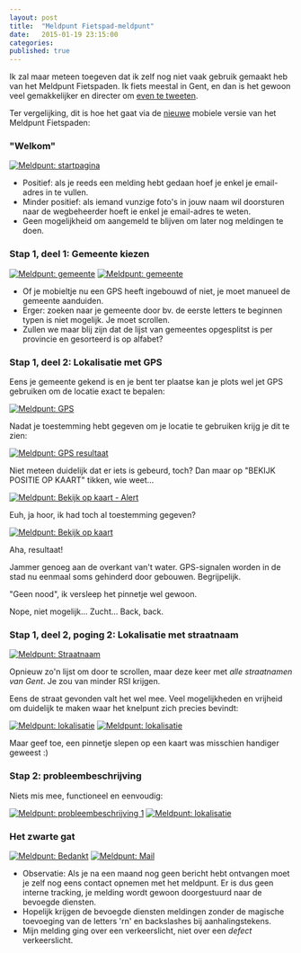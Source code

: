 ```yaml
---
layout: post
title:  "Meldpunt Fietspad-meldpunt"
date:   2015-01-19 23:15:00
categories:
published: true
---
```

Ik zal maar meteen toegeven dat ik zelf nog niet vaak gebruik gemaakt heb van het Meldpunt Fietspaden. Ik fiets meestal in Gent, en dan is het gewoon veel gemakkelijker en directer om <a href="https://twitter.com/search?f=realtime&amp;q=from%3Alieven%20to%3Astadgent&amp;src=typd">even te tweeten</a>.

Ter vergelijking, dit is hoe het gaat via de <a href="http://www.n-va.be/persbericht/daling-meldingen-over-slechte-fietspaden-blijven-inzetten-op-onderhoud-fietspaden">nieuwe</a> mobiele versie van het Meldpunt Fietspaden:

### "Welkom"

<a href="{{ site.baseurl }}/assets/2015-01-19/meldpunt01.jpg"><img src="{{ site.baseurl }}/assets/2015-01-19/thumbs/meldpunt01.jpg" alt="Meldpunt: startpagina" /></a>

- Positief: als je reeds een melding hebt gedaan hoef je enkel je email-adres in te vullen.
- Minder positief: als iemand vunzige foto's in jouw naam wil doorsturen naar de wegbeheerder hoeft ie enkel je email-adres te weten.
- Geen mogelijkheid om aangemeld te blijven om later nog meldingen te doen.


### Stap 1, deel 1: Gemeente kiezen

<a href="{{ site.baseurl }}/assets/2015-01-19/meldpunt02.jpg"><img src="{{ site.baseurl }}/assets/2015-01-19/thumbs/meldpunt02.jpg" alt="Meldpunt: gemeente" /></a>
<a href="{{ site.baseurl }}/assets/2015-01-19/meldpunt03.jpg"><img src="{{ site.baseurl }}/assets/2015-01-19/thumbs/meldpunt03.jpg" alt="Meldpunt: gemeente" /></a>

- Of je mobieltje nu een GPS heeft ingebouwd of niet, je moet manueel de gemeente aanduiden.
- Erger: zoeken naar je gemeente door bv. de eerste letters te beginnen typen is niet mogelijk. Je moet scrollen.
- Zullen we maar blij zijn dat de lijst van gemeentes opgesplitst is per provincie en gesorteerd is op alfabet?

### Stap 1, deel 2: Lokalisatie met GPS

Eens je gemeente gekend is en je bent ter plaatse kan je plots wel jet GPS gebruiken om de locatie exact te bepalen:

<a href="{{ site.baseurl }}/assets/2015-01-19/meldpunt04.jpg"><img src="{{ site.baseurl }}/assets/2015-01-19/thumbs/meldpunt04.jpg" alt="Meldpunt: GPS" /></a>

Nadat je toestemming hebt gegeven om je locatie te gebruiken krijg je dit te zien:

<a href="{{ site.baseurl }}/assets/2015-01-19/meldpunt05.jpg"><img src="{{ site.baseurl }}/assets/2015-01-19/thumbs/meldpunt05.jpg" alt="Meldpunt: GPS resultaat " /></a>

Niet meteen duidelijk dat er iets is gebeurd, toch? Dan maar op "BEKIJK POSITIE OP KAART" tikken, wie weet...

<a href="{{ site.baseurl }}/assets/2015-01-19/meldpunt06.jpg"><img src="{{ site.baseurl }}/assets/2015-01-19/thumbs/meldpunt06.jpg" alt="Meldpunt: Bekijk op kaart - Alert" /></a>

Euh, ja hoor, ik had toch al toestemming gegeven?

<a href="{{ site.baseurl }}/assets/2015-01-19/meldpunt07.jpg"><img src="{{ site.baseurl }}/assets/2015-01-19/thumbs/meldpunt07.jpg" alt="Meldpunt: Bekijk op kaart" /></a>

Aha, resultaat!

Jammer genoeg aan de overkant van't water. GPS-signalen worden in de stad nu eenmaal soms gehinderd door gebouwen. Begrijpelijk.

"Geen nood", ik versleep het pinnetje wel gewoon.

Nope, niet mogelijk... Zucht... Back, back.


### Stap 1, deel 2, poging 2: Lokalisatie met straatnaam

<a href="{{ site.baseurl }}/assets/2015-01-19/meldpunt08.jpg"><img src="{{ site.baseurl }}/assets/2015-01-19/thumbs/meldpunt08.jpg" alt="Meldpunt: Straatnaam" /></a>

Opnieuw zo'n lijst om door te scrollen, maar deze keer met <em>alle straatnamen van Gent</em>. Je zou van minder RSI krijgen.

Eens de straat gevonden valt het wel mee. Veel mogelijkheden en vrijheid om duidelijk te maken waar het knelpunt zich precies bevindt:

<a href="{{ site.baseurl }}/assets/2015-01-19/meldpunt09.jpg"><img src="{{ site.baseurl }}/assets/2015-01-19/thumbs/meldpunt09.jpg" alt="Meldpunt: lokalisatie" /></a>
<a href="{{ site.baseurl }}/assets/2015-01-19/meldpunt10.jpg"><img src="{{ site.baseurl }}/assets/2015-01-19/thumbs/meldpunt10.jpg" alt="Meldpunt: lokalisatie" /></a>

Maar geef toe, een pinnetje slepen op een kaart was misschien handiger geweest :)


### Stap 2: probleembeschrijving

Niets mis mee, functioneel en eenvoudig:

<a href="{{ site.baseurl }}/assets/2015-01-19/meldpunt11.jpg"><img src="{{ site.baseurl }}/assets/2015-01-19/thumbs/meldpunt11.jpg" alt="Meldpunt: probleembeschrijving 1" /></a>
<a href="{{ site.baseurl }}/assets/2015-01-19/meldpunt12.jpg"><img src="{{ site.baseurl }}/assets/2015-01-19/thumbs/meldpunt12.jpg" alt="Meldpunt: lokalisatie" /></a>


### Het zwarte gat

<a href="{{ site.baseurl }}/assets/2015-01-19/meldpunt13.jpg"><img src="{{ site.baseurl }}/assets/2015-01-19/thumbs/meldpunt13.jpg" alt="Meldpunt: Bedankt" /></a>
<a href="{{ site.baseurl }}/assets/2015-01-19/meldpunt14.jpg"><img src="{{ site.baseurl }}/assets/2015-01-19/thumbs/meldpunt14.jpg" alt="Meldpunt: Mail" /></a>

- Observatie: Als je na een maand nog geen bericht hebt ontvangen moet je zelf nog eens contact opnemen met het meldpunt. Er is dus geen interne tracking, je melding wordt gewoon doorgestuurd naar de bevoegde diensten.
- Hopelijk krijgen de bevoegde diensten meldingen zonder de magische toevoeging van de letters 'rn' en backslashes bij aanhalingstekens.
- Mijn melding ging over een verkeerslicht, niet over een <em>defect</em> verkeerslicht.
